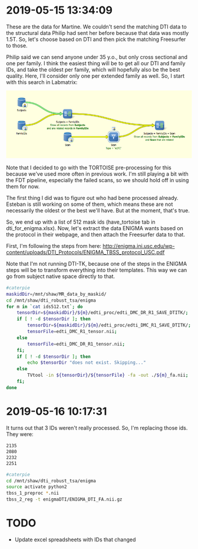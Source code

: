 # 2019-05-15 13:34:09

These are the data for Martine. We couldn't send the matching DTI data to the
structural data Philip had sent her before because that data was mostly 1.5T.
So, let's choose based on DTI and then pick the matching Freesurfer to those. 

Philip said we can send anyone under 35 y.o., but only cross sectional and one
per family. I think the easiest thing will be to get all our DTI and family IDs,
and take the oldest per family, which will hopefully also be the best quality.
Here, I'll consider only one per extended family as well. So, I start with this
search in Labmatrix:

![](images/2019-05-15-13-41-03.png)

Note that I decided to go with the TORTOISE pre-processing for this because
we've used more often in previous work. I'm still playing a bit with the FDT
pipeline, especially the failed scans, so we should hold off in using them for
now.

The first thing I did was to figure out who had bene processed already. Esteban
is still working on some of them, which means these are not necessarily the
oldest or the best we'll have. But at the moment, that's true.

So, we end up with a list of 512 mask ids (have_tortoise tab in
dti_for_enigma.xlsx). Now, let's extract the data ENIGMA wants based on the
protocol in their webpage, and then attach the Freesurfer data to that.

First, I'm following the steps from here:
http://enigma.ini.usc.edu/wp-content/uploads/DTI_Protocols/ENIGMA_TBSS_protocol_USC.pdf

Note that I'm not running DTI-TK, because one of the steps in the ENIGMA steps
will be to transform everything into their templates. This way we can go from
subject native space directly to that.

```bash
#caterpie
maskidDir=/mnt/shaw/MR_data_by_maskid/
cd /mnt/shaw/dti_robust_tsa/enigma
for m in `cat ids512.txt`; do
    tensorDir=${maskidDir}/${m}/edti_proc/edti_DMC_DR_R1_SAVE_DTITK/;
    if [ ! -d $tensorDir ]; then
        tensorDir=${maskidDir}/${m}/edti_proc/edti_DMC_R1_SAVE_DTITK/;
        tensorFile=edti_DMC_R1_tensor.nii;
    else
        tensorFile=edti_DMC_DR_R1_tensor.nii;
    fi;
    if [ ! -d $tensorDir ]; then
        echo $tensorDir "does not exist. Skipping..."
    else
        TVtool -in ${tensorDir}/${tensorFile} -fa -out ./${m}_fa.nii;
    fi;
done
```

# 2019-05-16 10:17:31

It turns out that 3 IDs weren't really processed. So, I'm replacing those ids.
They were:

```
2135
2080
2232
2251
```

```bash
#caterpie
cd /mnt/shaw/dti_robust_tsa/enigma
source activate python2
tbss_1_preproc *.nii
tbss_2_reg -t enigmaDTI/ENIGMA_DTI_FA.nii.gz
```

# TODO

* Update excel spreadsheets with IDs that changed